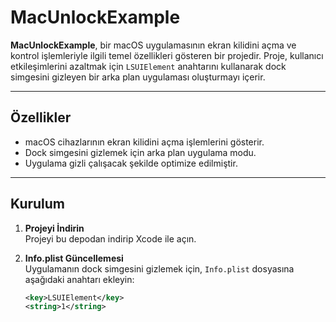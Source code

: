 # MacUnlockExample

**MacUnlockExample**, bir macOS uygulamasının ekran kilidini açma ve kontrol işlemleriyle ilgili temel özellikleri gösteren bir projedir. Proje, kullanıcı etkileşimlerini azaltmak için `LSUIElement` anahtarını kullanarak dock simgesini gizleyen bir arka plan uygulaması oluşturmayı içerir.

---

## Özellikler

- macOS cihazlarının ekran kilidini açma işlemlerini gösterir.
- Dock simgesini gizlemek için arka plan uygulama modu.
- Uygulama gizli çalışacak şekilde optimize edilmiştir.

---

## Kurulum

1. **Projeyi İndirin**  
   Projeyi bu depodan indirip Xcode ile açın.

2. **Info.plist Güncellemesi**  
   Uygulamanın dock simgesini gizlemek için, `Info.plist` dosyasına aşağıdaki anahtarı ekleyin:

   ```xml
   <key>LSUIElement</key>
   <string>1</string>
